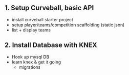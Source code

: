 ## 1. Setup Curveball, basic API

- install curveball starter project
- setup player/teams/competition scaffolding (static json)
- list + display teams

## 2. Install Database with KNEX

- Hook up mysql DB
- learn knex & get it going
  - migrations
